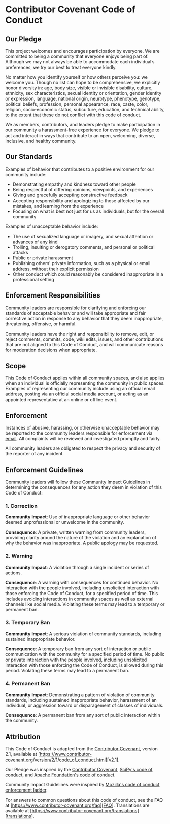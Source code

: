 # Contributor Covenant Code of Conduct

<!--
SPDX-FileCopyrightText: © 2014 Coraline Ada Ehmke

SPDX-License-Identifier: CC-BY-4.0
-->

## Our Pledge

This project welcomes and encourages participation by everyone. We are
committed to being a community that everyone enjoys being part of. Although
we may not always be able to accommodate each individual’s preferences, we
try our best to treat everyone kindly.

No matter how you identify yourself or how others perceive you: we welcome you.
Though no list can hope to be comprehensive, we explicitly honor diversity in:
age, body size, visible or invisible disability, culture, ethnicity, sex
characteristics, sexual identity or orientation, gender identity or expression,
language, national origin, neurotype, phenotype, genotype, political beliefs,
profession, personal appearance, race, caste, color, religion, socio-economic
status, subculture, education, and technical ability, to the extent that these
do not conflict with this code of conduct.

We as members, contributors, and leaders pledge to make participation in our
community a harassment-free experience for everyone. We pledge to act and
interact in ways that contribute to an open, welcoming, diverse, inclusive,
and healthy community.

## Our Standards

Examples of behavior that contributes to a positive environment for our
community include:

* Demonstrating empathy and kindness toward other people
* Being respectful of differing opinions, viewpoints, and experiences
* Giving and gracefully accepting constructive feedback
* Accepting responsibility and apologizing to those affected by our mistakes,
  and learning from the experience
* Focusing on what is best not just for us as individuals, but for the overall
  community

Examples of unacceptable behavior include:

* The use of sexualized language or imagery, and sexual attention or advances of
  any kind
* Trolling, insulting or derogatory comments, and personal or political attacks
* Public or private harassment
* Publishing others' private information, such as a physical or email address,
  without their explicit permission
* Other conduct which could reasonably be considered inappropriate in a
  professional setting

## Enforcement Responsibilities

Community leaders are responsible for clarifying and enforcing our standards of
acceptable behavior and will take appropriate and fair corrective action in
response to any behavior that they deem inappropriate, threatening, offensive,
or harmful.

Community leaders have the right and responsibility to remove, edit, or reject
comments, commits, code, wiki edits, issues, and other contributions that are
not aligned to this Code of Conduct, and will communicate reasons for moderation
decisions when appropriate.

## Scope

This Code of Conduct applies within all community spaces, and also applies when
an individual is officially representing the community in public spaces.
Examples of representing our community include using an official email address,
posting via an official social media account, or acting as an appointed
representative at an online or offline event.

## Enforcement

Instances of abusive, harassing, or otherwise unacceptable behavior may be
reported to the community leaders responsible for enforcement via
[email][email].
All complaints will be reviewed and investigated promptly and fairly.

All community leaders are obligated to respect the privacy and security of the
reporter of any incident.

## Enforcement Guidelines

Community leaders will follow these Community Impact Guidelines in determining
the consequences for any action they deem in violation of this Code of Conduct:

### 1. Correction

**Community Impact**: Use of inappropriate language or other behavior deemed
unprofessional or unwelcome in the community.

**Consequence**: A private, written warning from community leaders, providing
clarity around the nature of the violation and an explanation of why the
behavior was inappropriate. A public apology may be requested.

### 2. Warning

**Community Impact**: A violation through a single incident or series of
actions.

**Consequence**: A warning with consequences for continued behavior. No
interaction with the people involved, including unsolicited interaction with
those enforcing the Code of Conduct, for a specified period of time. This
includes avoiding interactions in community spaces as well as external channels
like social media. Violating these terms may lead to a temporary or permanent
ban.

### 3. Temporary Ban

**Community Impact**: A serious violation of community standards, including
sustained inappropriate behavior.

**Consequence**: A temporary ban from any sort of interaction or public
communication with the community for a specified period of time. No public or
private interaction with the people involved, including unsolicited interaction
with those enforcing the Code of Conduct, is allowed during this period.
Violating these terms may lead to a permanent ban.

### 4. Permanent Ban

**Community Impact**: Demonstrating a pattern of violation of community
standards, including sustained inappropriate behavior, harassment of an
individual, or aggression toward or disparagement of classes of individuals.

**Consequence**: A permanent ban from any sort of public interaction within the
community.

## Attribution

This Code of Conduct is adapted from the [Contributor Covenant][homepage],
version 2.1, available at
[https://www.contributor-covenant.org/version/2/1/code_of_conduct.html][v2.1].

Our Pledge was inspired by the [Contributor Covenant][homepage],
[SciPy's code of conduct][SciPy CoC], and
[Apache Foundation's code of conduct][Apache CoC].

Community Impact Guidelines were inspired by
[Mozilla's code of conduct enforcement ladder][Mozilla CoC].

For answers to common questions about this code of conduct, see the FAQ at
[https://www.contributor-covenant.org/faq][FAQ]. Translations are available at
[https://www.contributor-covenant.org/translations][translations].

[homepage]: https://www.contributor-covenant.org
[v2.1]: https://www.contributor-covenant.org/version/2/1/code_of_conduct.html
[Mozilla CoC]: https://github.com/mozilla/diversity
[SciPy CoC]: https://docs.scipy.org/doc/scipy/dev/conduct/code_of_conduct.html
[Apache CoC]: https://www.apache.org/foundation/policies/conduct.html
[FAQ]: https://www.contributor-covenant.org/faq
[translations]: https://www.contributor-covenant.org/translations
[email]: mailto:1043355+staceybellerose@users.noreply.github.com
